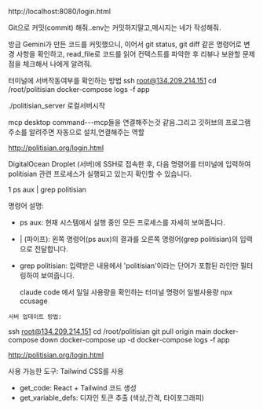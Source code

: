 http://localhost:8080/login.html

Git으로 커밋(commit) 해줘..env는 커밋하지말고,메시지는 네가 작성해줘.

방금 Gemini가 만든 코드를 커밋했으니, 
이어서 git status, git diff 같은 명령어로 변경 사항을 확인하고,
 read_file로 코드를 읽어 컨텍스트를 파악한 후
리뷰나 보완할 문제점을 체크해서 나에게 알려줘.


터미널에 서버작동여부를 확인하는 방법
ssh root@134.209.214.151
cd /root/politisian
docker-compose logs -f app

./politisian_server  로컬서버시작

mcp desktop command---mcp들을 연결해주는것 같음.그리고 깃허브의 프로그램 주소를 알려주면 자동으로 설치,연결해주는 역할

http://politisian.org/login.html


  
   DigitalOcean Droplet (서버)에 SSH로 접속한 후, 다음 명령어를 터미널에 입력하여 politisian 관련
  프로세스가 실행되고 있는지 확인할 수 있습니다.

   1 ps aux | grep politisian

  명령어 설명:

   * ps aux: 현재 시스템에서 실행 중인 모든 프로세스를 자세히 보여줍니다.
   * | (파이프): 왼쪽 명령어(ps aux)의 결과를 오른쪽 명령어(grep politisian)의 입력으로
     전달합니다.
   * grep politisian: 입력받은 내용에서 'politisian'이라는 단어가 포함된 라인만 필터링하여
     보여줍니다.



     claude code 에서 일일 사용량을 확인하는 터미널 명령어 
     일별사용량    npx ccusage


    서버 업데이트 방법:
      
  ssh root@134.209.214.151
  cd /root/politisian
  git pull origin main
  docker-compose down
  docker-compose up -d
  docker-compose logs -f app 


  http://politisian.org/login.html

   사용 가능한 도구:  Tailwind CSS를 사용
  - get_code: React + Tailwind 코드 생성
  - get_variable_defs: 디자인 토큰 추출 (색상,간격, 타이포그래피)

 